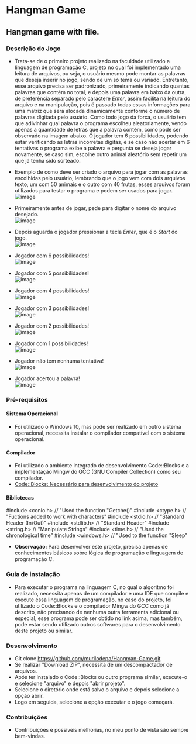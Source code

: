 # Hangman Game

## Hangman game with file.

### Descrição do Jogo  

* Trata-se de o primeiro projeto realizado na faculdade utilizado a linguagem de programação C, projeto no qual foi implementado uma leitura de arquivos, ou seja, o usuário mesmo pode montar as palavras que deseja inserir no jogo, sendo de um só tema ou variado. Entretanto, esse arquivo precisa ser padronizado, primeiramente indicando quantas palavras que contém no total, e depois uma palavra em baixo da outra, de preferência separado pelo caractere *Enter*, assim facilita na leitura do arquivo e na manipulação, pois é passado todas essas informações para uma matriz que será alocada dinamicamente conforme o número de palavras digitada pelo usuário. Como todo jogo da forca, o usuário tem que adivinhar qual palavra o programa escolheu aleatoriamente, vendo apenas a quantidade de letras que a palavra contém, como pode ser observado na imagem abaixo. O jogador tem 6 possibilidades, podendo estar verificando as letras incorretas digitas, e se caso não acertar em 6 tentativas o programa exibe a palavra e pergunta se deseja jogar novamente, se caso sim, escolhe outro animal aleatório sem repetir um que já tenha sido sorteado.  

* Exemplo de como deve ser criado o arquivo para jogar com as palavras escolhidas pelo usuário, lembrando que o jogo vem com dois arquivos texto, um com 50 animais e o outro com 40 frutas, esses arquivos foram utilizados para testar o programa e podem ser usados para jogar.  
![image](https://user-images.githubusercontent.com/56207941/73045576-2e650e00-3e4d-11ea-92fd-8994971f3aba.png)

* Primeiramente antes de jogar, pede para digitar o nome do arquivo desejado.  
![image](https://user-images.githubusercontent.com/56207941/73043816-a2031d00-3e45-11ea-9dff-d918c770b056.png)  

* Depois aguarda o jogador pressionar a tecla *Enter*, que é o *Start* do jogo.  
![image](https://user-images.githubusercontent.com/56207941/73043847-c7902680-3e45-11ea-869b-5e1ce5bdfed0.png)  

* Jogador com 6 possibilidades!  
![image](https://user-images.githubusercontent.com/56207941/73043961-4b4a1300-3e46-11ea-8724-ed1014a80d24.png)  

* Jogador com 5 possibilidades!  
![image](https://user-images.githubusercontent.com/56207941/73044022-95cb8f80-3e46-11ea-8906-c3d27ba95517.png)  

* Jogador com 4 possibilidades!  
![image](https://user-images.githubusercontent.com/56207941/73044034-abd95000-3e46-11ea-9386-8560a6906b3b.png)  

* Jogador com 3 possibilidades!  
![image](https://user-images.githubusercontent.com/56207941/73044063-c1e71080-3e46-11ea-9299-02114e94336f.png)  

* Jogador com 2 possibilidades!  
![image](https://user-images.githubusercontent.com/56207941/73044084-da572b00-3e46-11ea-88a4-cba8d842c71d.png)  

* Jogador com 1 possibilidades!  
![image](https://user-images.githubusercontent.com/56207941/73044106-f35fdc00-3e46-11ea-99b2-ea0e4c2a605e.png)  

* Jogador não tem nenhuma tentativa!  
![image](https://user-images.githubusercontent.com/56207941/73044134-0c688d00-3e47-11ea-8809-48f3d29fe5bc.png)  

* Jogador acertou a palavra!  
![image](https://user-images.githubusercontent.com/56207941/73044198-45a0fd00-3e47-11ea-8185-72b3264e28b4.png)  

### Pré-requisitos
 
#### Sistema Operacional
* Foi utilizado o Windows 10, mas pode ser realizado em outro sistema operacional, necessita instalar o compilador compatível com o sistema operacional.

 #### Compilador
* Foi utilizado o ambiente integrado de desenvolvimento Code::Blocks e a implementação Mingw do GCC (GNU Compiler Collection) como seu compilador.
* <a> [Code::Blocks: Necessário para desenvolvimento do projeto](http://www.codeblocks.org/downloads/26)
 
 #### Bibliotecas
#include <conio.h>       // "Used the function "Getche()"
#include <ctype.h>       // "Fuctions added to work with characters"
#include <stdio.h>       // "Standard Header (In/Out)"
#include <stdlib.h>      // "Standard Header"
#include <string.h>      // "Manipulate Strings"
#include <time.h>        // "Used the chronological time"
#include <windows.h>     // "Used to the function "Sleep"

   * **Observação:** Para desenvolver este projeto, precisa apenas de conhecimentos básicos sobre lógica de programação e linguagem de programação C.

### Guia de instalação
* Para executar o programa na linguagem C, no qual o algoritmo foi realizado, necessita apenas de um compilador e uma IDE que compile e execute essa linguagem de programação, no caso do projeto, foi utilizado o Code::Blocks e o compilador Mingw do GCC como já descrito, não precisando de nenhuma outra ferramenta adicional ou especial, esse programa pode ser obtido no link acima, mas também, pode estar sendo utilizado outros softwares para o desenvolvimento deste projeto ou similar.

### Desenvolvimento
* Git clone https://github.com/murilodepa/Hangman-Game.git
* Se realizar "Download ZIP", necessita de um descompactador de arquivos.
* Após ter instalado o Code::Blocks ou outro programa similar, execute-o e selecione "arquivo" e depois "abrir projeto".
* Selecione o diretório onde está salvo o arquivo e depois selecione a opção abrir.
* Logo em seguida, selecione a opção executar e o jogo começará.

### Contribuições
- Contribuições e possíveis melhorias, no meu ponto de vista são sempre bem-vindas.
